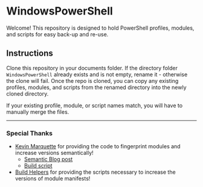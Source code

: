 # WindowsPowerShell

Welcome! This repository is designed to hold PowerShell profiles, modules, and scripts for easy back-up and re-use.

## Instructions

Clone this repository in your documents folder. If the directory folder `WindowsPowerShell` already exists and is not empty, rename it - otherwise the clone will fail. Once the repo is cloned, you can copy any existing profiles, modules, and scripts from the renamed directory into the newly cloned directory.

If your existing profile, module, or script names match, you will have to manually merge the files.

---

### Special Thanks
* [Kevin Marquette](https://github.com/KevinMarquette) for providing the code to fingerprint modules and increase versions semantically!
  * [Semantic Blog post](https://kevinmarquette.github.io/2017-10-14-Powershell-module-semantic-version/#updating-the-version-of-a-module-manifest)
  * [Build script](https://github.com/KevinMarquette/PSGraphPlus/blob/master/module.build.ps1)
* [Build Helpers](https://github.com/RamblingCookieMonster/BuildHelpers) for providing the scripts necessary to increase the versions of module manifests!
